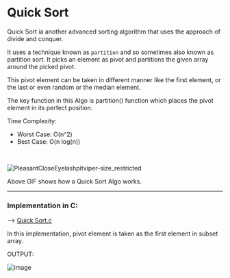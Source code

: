 # Quick Sort

Quick Sort ia another advanced sorting algorithm that uses the approach of divide and conquer.

It uses a technique known as `partition` and so sometimes also known as partition sort. It picks an element as pivot and partitions the given array around the picked pivot.

This pivot element can be taken in different manner like the first element, or the last or even random or the median element. 

The key function in this Algo is partition() function which places the pivot element in its perfect position.

Time Complexity: 
- Worst Case: O(n^2)
- Best Case: O(n log(n))

<br>

![PleasantCloseEyelashpitviper-size_restricted](https://user-images.githubusercontent.com/62696039/100057903-5ac32f80-2e4e-11eb-96eb-ca8f4674bfbc.gif)

Above GIF shows how a Quick Sort Algo works.
<hr>

### Implementation in C:

--> [Quick Sort.c](quicksort.c)

In this implementation, pivot element is taken as the first element in subset array.

OUTPUT:

![image](https://user-images.githubusercontent.com/62696039/100058470-56e3dd00-2e4f-11eb-88bb-1745b57b258a.png)


